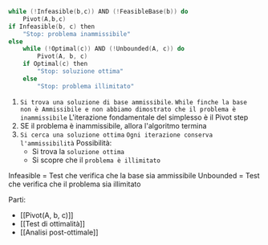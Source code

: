 ```c
while (!Infeasible(b,c)) AND (!FeasibleBase(b)) do
	Pivot(A,b,c)
if Infeasible(b, c) then
	"Stop: problema inammissibile"
else 
	while (!Optimal(c)) AND (!Unbounded(A, c)) do
		Pivot(A, b, c)
	if Optimal(c) then 
		"Stop: soluzione ottima"
	else 
		"Stop: problema illimitato"
```

1. `Si trova una soluzione di base ammissibile`.
	 `While finche la base non è Ammissibile e non abbiamo dimostrato che il problema è inammissibile`
	L'iterazione fondamentale del simplesso è il Pivot step
2. SE il problema è inammissibile, allora l'algoritmo termina
3. `Si cerca una soluzione ottima`
	`Ogni iterazione conserva l'ammissibilità`
	Possibilità:
	- Si trova la `soluzione ottima` 
	- Si scopre che il `problema è illimitato`

Infeasible = Test che verifica che la base sia ammissibile
Unbounded = Test che verifica che il problema sia illimitato

Parti:
- [[Pivot(A, b, c)]]
- [[Test di ottimalità]]
- [[Analisi post-ottimale]]